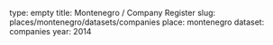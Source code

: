 type: empty
title: Montenegro / Company Register
slug: places/montenegro/datasets/companies
place: montenegro
dataset: companies
year: 2014
